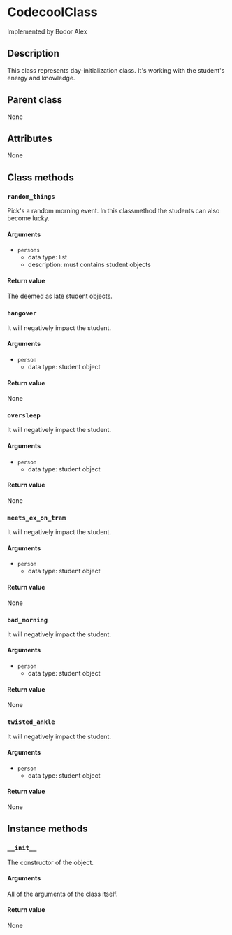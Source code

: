 # CodecoolClass

Implemented by Bodor Alex

## Description
This class represents day-initialization class. It's working with the student's energy and knowledge.

## Parent class
None

## Attributes

None

## Class methods

### ```random_things```

Pick's a random morning event.
In this classmethod the students can also become lucky.

#### Arguments

* ```persons```
  * data type: list
  * description: must contains student objects

#### Return value

The deemed as late student objects.


### ```hangover```

It will negatively impact the student.

#### Arguments

* ```person```
  * data type: student object

#### Return value

None


### ```oversleep```

It will negatively impact the student.

#### Arguments

* ```person```
  * data type: student object

#### Return value

None


### ```meets_ex_on_tram```

It will negatively impact the student.

#### Arguments

* ```person```
  * data type: student object

#### Return value

None


### ```bad_morning```

It will negatively impact the student.

#### Arguments

* ```person```
  * data type: student object

#### Return value

None


### ```twisted_ankle```

It will negatively impact the student.

#### Arguments

* ```person```
  * data type: student object

#### Return value

None


## Instance methods

### ```__init__```
The constructor of the object.

#### Arguments

All of the arguments of the class itself.

#### Return value
None

